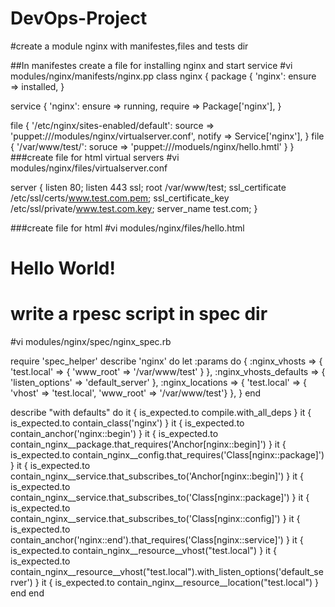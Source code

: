 # DevOps-Project

#create a module nginx with manifestes,files and tests dir 

##In manifestes create a file for installing nginx and start service 
#vi modules/nginx/manifests/nginx.pp 
class nginx {
  package { 'nginx':
    ensure => installed,
  }

  service { 'nginx':
    ensure => running,
    require => Package['nginx'],
  }

  file { '/etc/nginx/sites-enabled/default':
    source => 'puppet:///modules/nginx/virtualserver.conf',
    notify => Service['nginx'],
  }
  file { '/var/www/test/':
soruce => 'puppet:///moduels/nginx/hello.hmtl'
}
}
###create file for html virtual servers 
#vi modules/nginx/files/virtualserver.conf

server {
  listen 80;
  listen   443 ssl;
  root /var/www/test;
  ssl_certificate /etc/ssl/certs/www.test.com.pem;
  ssl_certificate_key /etc/ssl/private/www.test.com.key;
  server_name test.com;
}

###create file for html 
#vi modules/nginx/files/hello.html 
<html>
<head>
<title>Hello World</title>
</head>
<body>
<h1>Hello World!</h1>
</body>
</html>


# write a rpesc script in spec dir
#vi modules/nginx/spec/nginx_spec.rb

require 'spec_helper'
describe 'nginx' do 
  let :params do
    {
      :nginx_vhosts          => { 'test.local' => { 'www_root' => '/var/www/test' } },
      :nginx_vhosts_defaults => { 'listen_options' => 'default_server' },
      :nginx_locations       => { 'test.local' => { 'vhost' => 'test.local', 'www_root' => '/var/www/test'} },
      }
  end

  describe "with defaults" do
    it { is_expected.to compile.with_all_deps }
    it { is_expected.to contain_class('nginx') }
    it { is_expected.to contain_anchor('nginx::begin') }
    it { is_expected.to contain_nginx__package.that_requires('Anchor[nginx::begin]') }
    it { is_expected.to contain_nginx__config.that_requires('Class[nginx::package]') }
    it { is_expected.to contain_nginx__service.that_subscribes_to('Anchor[nginx::begin]') }
    it { is_expected.to contain_nginx__service.that_subscribes_to('Class[nginx::package]') }
    it { is_expected.to contain_nginx__service.that_subscribes_to('Class[nginx::config]') }
    it { is_expected.to contain_anchor('nginx::end').that_requires('Class[nginx::service]') }
    it { is_expected.to contain_nginx__resource__vhost("test.local") }
    it { is_expected.to contain_nginx__resource__vhost("test.local").with_listen_options('default_server') }
    it { is_expected.to contain_nginx__resource__location("test.local") }
    end
end

